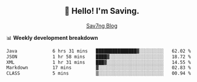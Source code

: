 <h2 align="center">👋 Hello! I'm Saving.</h2>
<p align="center">
  <a href="https://sav7ng.com">Sav7ng Blog</a>
</p>

📊 **Weekly development breakdown**

<!--START_SECTION:waka-->

```txt
Java             6 hrs 31 mins   ███████████████▓░░░░░░░░░   62.02 %
JSON             1 hr 58 mins    ████▓░░░░░░░░░░░░░░░░░░░░   18.72 %
XML              1 hr 31 mins    ███▓░░░░░░░░░░░░░░░░░░░░░   14.55 %
Markdown         17 mins         ▓░░░░░░░░░░░░░░░░░░░░░░░░   02.83 %
CLASS            5 mins          ▒░░░░░░░░░░░░░░░░░░░░░░░░   00.94 %
```

<!--END_SECTION:waka-->
